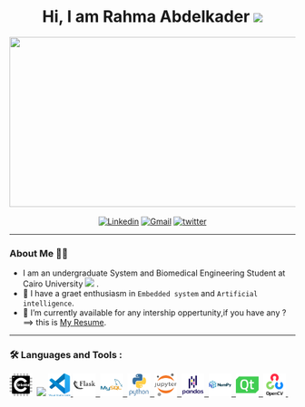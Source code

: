 <h1 align="center">Hi, I am Rahma Abdelkader <img src="https://media.giphy.com/media/l46CssbmY5TEWcEEM/giphy.gif" width="35"></h1>

<div align="center">
  <img src="https://media.giphy.com/media/LMcB8XospGZO8UQq87/giphy.gif" width="600" height="300"/>
</div>

<p align="center"> 
 <a href="https://www.linkedin.com/in/rahma-abdelkader-aa1858234/">
   <img src="https://img.shields.io/badge/Linkedin-blue?style=badge&logo=Linkedin&logoColor=white" alt="Linkedin"></a>
 <a href="mailto:abdelkaderrahma7@gmail.com">
    <img src="https://img.shields.io/badge/gmail-red?style=badge&logo=gmail&logoColor=white" alt="Gmail"></a>
 <a href="https://twitter.com/Rahma66911915">
    <img src="https://img.shields.io/badge/twitter-blue?style=badge&logo=twitter&logoColor=white" alt="twitter"></a>
</p>

---

### About Me :woman_technologist:
-  I am an undergraduate System and Biomedical Engineering Student at Cairo University <img src="https://media.giphy.com/media/WUlplcMpOCEmTGBtBW/giphy.gif" width="30"> .
- :telescope: I have a graet enthusiasm in `Embedded system` and `Artificial intelligence`.
- :thinking: I’m currently available for any intership oppertunity,if you have any ? ==> this is  [My Resume](https://drive.google.com/file/d/1SY0uPCzSNLlLw4LZI3TGzOnPYwYXbbhk/view?usp=sharing).

---
### :hammer_and_wrench: Languages and Tools :
  <img src="https://github.com/devicons/devicon/blob/master/icons/embeddedc/embeddedc-original-wordmark.svg" title="embeddedc"  alt="embeddedc" width="40" height="40"/>&nbsp;
  <img src="https://img.icons8.com/color/48/000000/c-plus-plus-logo.png"/></a> <a href="https://en.wikipedia.org/wiki/C%2B%2B">
  <img src="https://github.com/devicons/devicon/blob/master/icons/vscode/vscode-original-wordmark.svg" title="vscode" alt="vscode" width="40" height="40"/>
  <img src="https://github.com/devicons/devicon/blob/master/icons/flask/flask-original-wordmark.svg" title="flask" alt="flask" width="40" height="40"/>&nbsp;
  <img src="https://github.com/devicons/devicon/blob/master/icons/mysql/mysql-original-wordmark.svg" title="MySQL"  alt="MySQL" width="40" height="40"/>&nbsp;
  <img src="https://github.com/devicons/devicon/blob/master/icons/python/python-original-wordmark.svg" title="python"  alt="python" width="40" height="40"/>&nbsp;
  <img src="https://github.com/devicons/devicon/blob/master/icons/jupyter/jupyter-original-wordmark.svg" title="jupyter"  alt="jupyter" width="40" height="40"/>&nbsp;
  <img src="https://github.com/devicons/devicon/blob/master/icons/pandas/pandas-original-wordmark.svg" title="pandas"  alt="pandas" width="40" height="40"/>&nbsp;
  <img src="https://github.com/devicons/devicon/blob/master/icons/numpy/numpy-original-wordmark.svg" title="numpy"  alt="numpy" width="40" height="40"/>&nbsp;
  <img src="https://github.com/devicons/devicon/blob/master/icons/qt/qt-original.svg" title="qt"  alt="qt" width="40" height="40"/>&nbsp;
  <img src="https://github.com/devicons/devicon/blob/master/icons/opencv/opencv-original-wordmark.svg" title="opencv"  alt="opencv" width="40" height="40"/>&nbsp;
  



<!--
**rahmaabdelkader2/rahmaabdelkader2** is a ✨ _special_ ✨ repository because its `README.md` (this file) appears on your GitHub profile.

Here are some ideas to get you started:

- 🔭 I’m currently working on ...
- 🌱 I’m currently learning ...
- 👯 I’m looking to collaborate on ...
- 🤔 I’m looking for help with ...
- 💬 Ask me about ...
- 📫 How to reach me: ...
- 😄 Pronouns: ...
- ⚡ Fun fact: ...
-->
